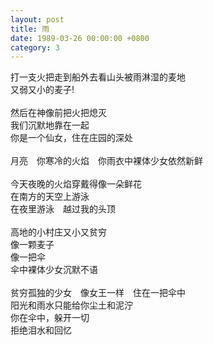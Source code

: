 ```yaml
---
layout: post
title: 雨
date: 1989-03-26 00:00:00 +0800
category: 3
---
```


打一支火把走到船外去看山头被雨淋湿的麦地<br>
又弱又小的麦子!<br>
<br>
然后在神像前把火把熄灭<br>
我们沉默地靠在一起<br>
你是一个仙女，住在庄园的深处<br>
<br>
月亮　你寒冷的火焰　你雨衣中裸体少女依然新鲜<br>
<br>
今天夜晚的火焰穿戴得像一朵鲜花<br>
在南方的天空上游泳<br>
在夜里游泳　越过我的头顶<br>
<br>
高地的小村庄又小又贫穷<br>
像一颗麦子<br>
像一把伞<br>
伞中裸体少女沉默不语<br>
<br>
贫穷孤独的少女　像女王一样　住在一把伞中<br>
阳光和雨水只能给你尘土和泥泞<br>
你在伞中，躲开一切<br>
拒绝泪水和回忆
